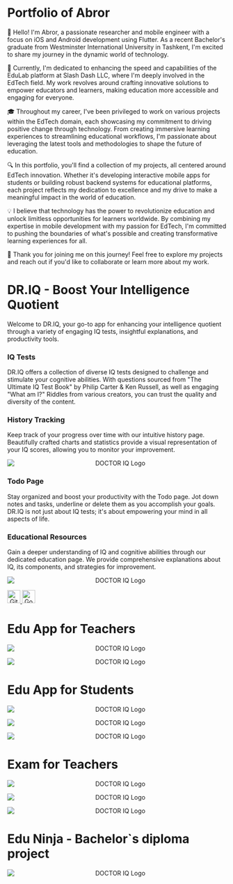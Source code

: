 # Portfolio of Abror

👋 Hello! I'm Abror, a passionate researcher and mobile engineer with a focus on iOS and Android development using Flutter. As a recent Bachelor's graduate from Westminster International University in Tashkent, I'm excited to share my journey in the dynamic world of technology.

🚀 Currently, I'm dedicated to enhancing the speed and capabilities of the EduLab platform at Slash Dash LLC, where I'm deeply involved in the EdTech field. My work revolves around crafting innovative solutions to empower educators and learners, making education more accessible and engaging for everyone.

🎓 Throughout my career, I've been privileged to work on various projects within the EdTech domain, each showcasing my commitment to driving positive change through technology. From creating immersive learning experiences to streamlining educational workflows, I'm passionate about leveraging the latest tools and methodologies to shape the future of education.

🔍 In this portfolio, you'll find a collection of my projects, all centered around EdTech innovation. Whether it's developing interactive mobile apps for students or building robust backend systems for educational platforms, each project reflects my dedication to excellence and my drive to make a meaningful impact in the world of education.

💡 I believe that technology has the power to revolutionize education and unlock limitless opportunities for learners worldwide. By combining my expertise in mobile development with my passion for EdTech, I'm committed to pushing the boundaries of what's possible and creating transformative learning experiences for all.

🌟 Thank you for joining me on this journey! Feel free to explore my projects and reach out if you'd like to collaborate or learn more about my work.



# DR.IQ - Boost Your Intelligence Quotient

Welcome to DR.IQ, your go-to app for enhancing your intelligence quotient through a variety of engaging IQ tests, insightful explanations, and productivity tools.

### IQ Tests
DR.IQ offers a collection of diverse IQ tests designed to challenge and stimulate your cognitive abilities. With questions sourced from "The Ultimate IQ Test Book" by Philip Carter & Ken Russell, as well as engaging "What am I?" Riddles from various creators, you can trust the quality and diversity of the content.

### History Tracking
Keep track of your progress over time with our intuitive history page. Beautifully crafted charts and statistics provide a visual representation of your IQ scores, allowing you to monitor your improvement.
<p align="center">
    <img src="https://github.com/TheAbror/dr_iq/assets/60324587/9799357c-97d0-4e5f-ba42-0bd98d0fab38" alt="DOCTOR IQ Logo" style="display:block; margin:auto;">
</p>

### Todo Page
Stay organized and boost your productivity with the Todo page. Jot down notes and tasks, underline or delete them as you accomplish your goals. DR.IQ is not just about IQ tests; it's about empowering your mind in all aspects of life.

### Educational Resources
Gain a deeper understanding of IQ and cognitive abilities through our dedicated education page. We provide comprehensive explanations about IQ, its components, and strategies for improvement.

<p align="center">
  <img src="https://github.com/TheAbror/portfolio/assets/60324587/e20259c9-4958-458a-996b-2d2a57418088" alt="DOCTOR IQ Logo" style="display:block; margin:auto;">
</p>


<a href="https://github.com/TheAbror/dr_iq" align="center">
  <img src="https://image.flaticon.com/icons/png/512/25/25231.png" alt="GitHub" width="30" height="30">
</a>

<a href="https://play.google.com/store/apps/details?id=com.doctor.iq" align="center">
  <img src="https://www.vectorlogo.zone/logos/google_play/google_play-icon.svg" alt="Google Play" width="30" height="30">
</a>


# Edu App for Teachers
<p align="center">
  <img src="https://github.com/TheAbror/portfolio/assets/60324587/fac8cbc8-de1a-47ed-9d45-f564b44ba5c7" alt="DOCTOR IQ Logo" style="display:block; margin:auto;">
</p>

<p align="center">
  <img src="https://github.com/TheAbror/portfolio/assets/60324587/cb67e3b8-b379-44af-8958-28f765a194c7" alt="DOCTOR IQ Logo" style="display:block; margin:auto;">
</p>

# Edu App for Students

<p align="center">
  <img src="https://github.com/TheAbror/portfolio/assets/60324587/dde5251f-0c08-44e8-b131-80335bf6ed64" alt="DOCTOR IQ Logo" style="display:block; margin:auto;">
</p>

<p align="center">
  <img src="https://github.com/TheAbror/portfolio/assets/60324587/a682752c-c05c-476d-89bd-290cc97d97ea" alt="DOCTOR IQ Logo" style="display:block; margin:auto;">
</p>

<p align="center">
  <img src="https://github.com/TheAbror/portfolio/assets/60324587/ee880d70-4570-4deb-8440-c1301c5fba92" alt="DOCTOR IQ Logo" style="display:block; margin:auto;">
</p>

# Exam for Teachers

<p align="center">
  <img src="https://github.com/TheAbror/portfolio/assets/60324587/5030d484-41f3-428e-99ac-f19ccd8e6aac" alt="DOCTOR IQ Logo" style="display:block; margin:auto;">
</p>

<p align="center">
  <img src="https://github.com/TheAbror/portfolio/assets/60324587/8608ffc7-e2c5-40af-a72a-d230e5177ac9" alt="DOCTOR IQ Logo" style="display:block; margin:auto;">
</p>

<p align="center">
  <img src="https://github.com/TheAbror/portfolio/assets/60324587/a9b418af-c372-43c3-9640-107af7faab78" alt="DOCTOR IQ Logo" style="display:block; margin:auto;">
</p>

# Edu Ninja - Bachelor`s diploma project

<p align="center">
  <img src="https://github.com/TheAbror/portfolio/assets/60324587/7a1774db-f36f-4a16-8e98-321a4d74ae2c" alt="DOCTOR IQ Logo" style="display:block; margin:auto;">
</p>



